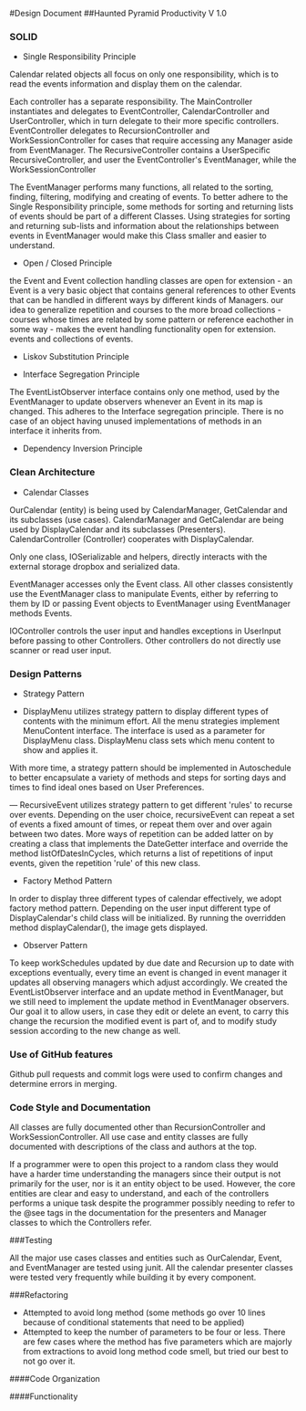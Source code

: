 #Design Document
##Haunted Pyramid Productivity V 1.0

### SOLID

- Single Responsibility Principle

Calendar related objects all focus on only one responsibility, which is to read the events information and
display them on the calendar.

Each controller has a separate responsibility. The MainController instantiates and delegates to EventController, CalendarController
and UserController, which in turn delegate to their more specific controllers. EventController delegates to RecursionController
and WorkSessionController for cases that require accessing any Manager aside from EventManager. 
The RecursiveController contains a UserSpecific RecursiveController, and user the EventController's EventManager, 
while the WorkSessionController 

The EventManager performs many functions, all related to the sorting, finding, filtering, modifying and creating of events. 
To better adhere to the Single Responsibility principle, some methods for sorting and returning lists of events should be 
part of a different Classes. Using strategies for sorting and returning sub-lists and information about the relationships
between events in EventManager would make this Class smaller and easier to understand.

- Open / Closed Principle



the Event and Event collection handling classes are open for extension - an Event is a very basic object that contains 
general references to other Events that can be handled in different ways by different kinds of Managers. 
our idea to generalize repetition and courses to the more broad collections - courses whose times are related 
by some pattern or reference eachother in some way - makes the event handling functionality open for extension.
events and collections of events.
- Liskov Substitution Principle

- Interface Segregation Principle

The EventListObserver interface contains only one method, used by the EventManager to update observers whenever an Event 
in its map is changed. This adheres to the Interface segregation principle. There is no case of an object having unused
implementations of methods in an interface it inherits from.

- Dependency Inversion Principle


### Clean Architecture

- Calendar Classes 

OurCalendar (entity) is being used by CalendarManager, GetCalendar and its subclasses (use cases).
CalendarManager and GetCalendar are being used by DisplayCalendar and its subclasses (Presenters).
CalendarController (Controller) cooperates with DisplayCalendar.

Only one class, IOSerializable and helpers, directly interacts with the external storage dropbox and serialized data. 

EventManager accesses only the Event class. All other classes consistently use the EventManager class
to manipulate Events, either by referring to them by ID or passing Event objects to EventManager using 
EventManager methods Events. 

IOController controls the user input and handles exceptions in UserInput before passing to other Controllers. Other 
controllers do not directly use scanner or read user input.

### Design Patterns

- Strategy Pattern

- DisplayMenu utilizes strategy pattern to display different types of contents with the minimum effort.
All the menu strategies implement MenuContent interface. The interface is used as a parameter for DisplayMenu class. 
DisplayMenu class sets which menu content to show and applies it.

With more time, a strategy pattern should be implemented in Autoschedule to better encapsulate a variety
of methods and steps for sorting days and times to find ideal ones based on User Preferences.

— RecursiveEvent utilizes strategy pattern to get different 'rules' to recurse over events. Depending on the user 
choice, recursiveEvent can repeat a set of events a fixed amount of times, or repeat them over and over again between
two dates. More ways of repetition can be added latter on by creating a class that implements the DateGetter interface
and override the method listOfDatesInCycles, which returns a list of repetitions of input events, given the repetition 
'rule' of this new class.

- Factory Method Pattern

In order to display three different types of calendar effectively, we adopt factory method pattern.
Depending on the user input different type of DisplayCalendar's child class will be initialized.
By running the overridden method displayCalendar(), the image gets displayed.

- Observer Pattern

To keep workSchedules updated by due date and Recursion up to date with exceptions eventually, every time an event is 
changed in event manager it updates all observing managers which adjust accordingly.
We created the EventListObserver interface and an update method in EventManager, but we still need to implement the 
update method in EventManager observers. Our goal it to allow users, in case they edit or delete an event, to carry
this change the recursion the modified event is part of, and to modify study session according to the new change as
well.

### Use of GitHub features

Github pull requests and commit logs were used to confirm changes and determine errors in merging.

### Code Style and Documentation

All classes are fully documented other than RecursionController and WorkSessionController.
All use case and entity classes are fully documented with descriptions of the class and authors at
the top. 

If a programmer were to open this project to a random class they would have a harder time understanding
the managers since their output is not primarily for the user, nor is it an entity object to be used. However, the 
core entities are clear and easy to understand, and each of the controllers performs a unique task despite the 
programmer possibly needing to refer to the @see tags in the documentation for the presenters and Manager classes
to which the Controllers refer.

###Testing

All the major use cases classes and entities such as OurCalendar, Event, and EventManager are tested using
junit.
All the calendar presenter classes were tested very frequently while building it by every component. 

###Refactoring

- Attempted to avoid long method (some methods go over 10 lines because of conditional statements 
that need to be applied)
- Attempted to keep the number of parameters to be four or less. There are few cases where the method 
has five parameters which are majorly from extractions to avoid long method code smell, 
but tried our best to not go over it.

####Code Organization

####Functionality
